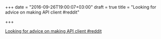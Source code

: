 +++
date = "2016-09-26T19:00:07+03:00"
draft = true
title = "Looking for advice on making API client  #reddit"

+++

<p><a href="https://t.co/doNvjoNcrl">Looking for advice on making API client  #reddit</a></p>
